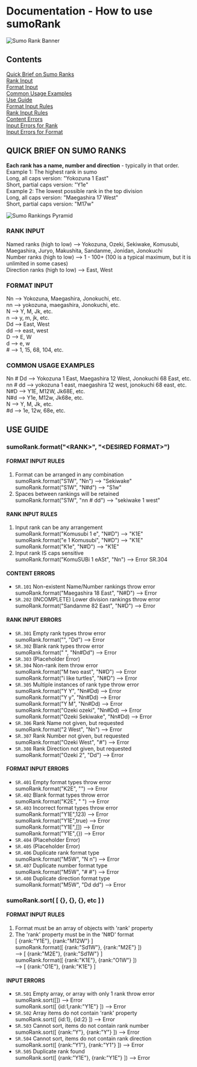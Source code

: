 # Documentation - How to use sumoRank

![Sumo Rank Banner](https://mdshields7.github.io/portfolio/img/portfolio/thumbnails/sumo-colorblock-sumoRank.png 'sumoRank banner image')<br>

## Contents 

[Quick Brief on Sumo Ranks](#user-content-quick-brief-on-sumo-ranks)<br/>
[Rank Input](#user-content-rank-input)<br/>
[Format Input](#user-content-format-input)<br/>
[Common Usage Examples](#user-content-common-usage-examples)<br/>
[Use Guide](#user-content-use-guide)<br/>
[Format Input Rules](#user-content-format-input-rules)<br/>
[Rank Input Rules](#user-content-rank-input-rules)<br/>
[Content Errors](#user-content-content-errors)<br/>
[Input Errors for Rank](#user-content-input-errors-for-rank)<br/>
[Input Errors for Format](#user-content-input-errors-for-Format)<br/>

## QUICK BRIEF ON SUMO RANKS
**Each rank has a name, number and direction** - typically in that order.<br/>
Example 1: The highest rank in sumo<br/>
Long, all caps version: "Yokozuna 1 East"<br/>
Short, partial caps version: "Y1e"<br/>
Example 2: The lowest possible rank in the top division<br/>
Long, all caps version: "Maegashira 17 West"<br/>
Short, partial caps version: "M17w"

![Sumo Rankings Pyramid](https://mdshields7.github.io/portfolio/img/portfolio/thumbnails/sumo-rank-pyramid.jpg 'Sumo Rankings Pyramid')<br>

### RANK INPUT

Named ranks (high to low)    -->   Yokozuna, Ozeki, Sekiwake, Komusubi, Maegashira, Juryo, Makushita, Sandanme, Jonidan, Jonokuchi<br/>
Number ranks (high to low)   -->   1 - 100+ (100 is a typical maximum, but it is unlimited in some cases)<br/>
Direction ranks (high to low) -->   East, West
### FORMAT INPUT
Nn      -->   Yokozuna, Maegashira, Jonokuchi, etc.<br/>
nn      -->   yokozuna, maegashira, Jonokuchi, etc.<br/>
N       -->   Y, M, Jk, etc.<br/>
n       -->   y, m, jk, etc.<br/>
Dd      -->   East, West<br/>
dd      -->   east, west<br/>
D       -->   E, W<br/>
d       -->   e, w<br/>
\#      -->   1, 15, 68, 104, etc.

### COMMON USAGE EXAMPLES 
Nn # Dd -->   Yokozuna 1 East, Maegashira 12 West, Jonokuchi 68 East, etc.<br/>
nn # dd -->   yokozuna 1 east, maegashira 12 west, jonokuchi 68 east, etc.<br/>
N#D     -->   Y1E, M12W, Jk68E, etc.<br/>
N#d     -->   Y1e, M12w, Jk68e, etc.<br/>
N       -->   Y, M, Jk, etc.<br/>
\#d     -->   1e, 12w, 68e, etc.

## USE GUIDE

### sumoRank.format("**\<RANK>**", "**\<DESIRED FORMAT>**")

#### FORMAT INPUT RULES
1.  Format can be arranged in any combination<br/>
    sumoRank.format("S1W", "Nn")                 --> "Sekiwake"<br/>
    sumoRank.format("S1W", "N#d")                --> "S1w"<br/>
2.  Spaces between rankings will be retained<br/>
    sumoRank.format("S1W", "nn # dd")            --> "sekiwake 1 west"<br/>

#### RANK INPUT RULES
1.  Input rank can be any arrangement<br/>
    sumoRank.format("Komusubi 1 e", "N#D")       --> "K1E"<br/>
    sumoRank.format("e 1 Komusubi", "N#D")       --> "K1E"<br/>
    sumoRank.format("K1e", "N#D")                --> "K1E"<br/>
2.  Input rank IS caps sensitive<br/>
    sumoRank.format("KomuSUBi 1 eASt", "Nn")     --> Error SR.304 

#### CONTENT ERRORS
+   `SR.101`  Non-existent Name/Number rankings throw error<br/>
    sumoRank.format("Maegashira 18 East", "N#D") --> Error<br/>
+   `SR.202`  (INCOMPLETE) Lower division rankings throw error<br/>
    sumoRank.format("Sandanme 82 East", "N#D")   --> Error

#### RANK INPUT ERRORS
+   `SR.301`  Empty rank types throw error<br/>
    sumoRank.format("", "Dd")                    --> Error<br/>
+   `SR.302`  Blank rank types throw error<br/>
    sumoRank.format("     ", "Nn#Dd")            --> Error<br/>
+   `SR.303`  (Placeholder Error)<br/>
+   `SR.304`  Non-rank item throw error<br/>
    sumoRank.format("M two east", "N#D")         --> Error<br/>
    sumoRank.format("i like turtles", "N#D")     --> Error<br/>
+   `SR.305`  Multiple instances of rank type throw error<br/>
    sumoRank.format("Y Y", "Nn#Dd)               --> Error<br/>
    sumoRank.format("Y y", "Nn#Dd)               --> Error<br/>
    sumoRank.format("Y M", "Nn#Dd)               --> Error<br/>
    sumoRank.format("Ozeki ozeki", "Nn#Dd)       --> Error<br/>
    sumoRank.format("Ozeki Sekiwake", "Nn#Dd)    --> Error<br/>
+   `SR.306`  Rank Name not given, but requested<br/>
    sumoRank.format("2 West", "Nn")              --> Error<br/>
+   `SR.307`  Rank Number not given, but requested<br/>
    sumoRank.format("Ozeki West", "#")           --> Error<br/>
+   `SR.308`  Rank Direction not given, but requested<br/>
    sumoRank.format("Ozeki 2", "Dd")             --> Error<br/>

#### FORMAT INPUT ERRORS
+   `SR.401`  Empty format types throw error<br/>
    sumoRank.format("K2E", "")                   --> Error<br/>
+   `SR.402`  Blank format types throw error<br/>
    sumoRank.format("K2E", "    ")               --> Error<br/>
+   `SR.403`  Incorrect format types throw error<br/>
    sumoRank.format("Y1E",123)                  --> Error<br/>
    sumoRank.format("Y1E",true)                 --> Error<br/>
    sumoRank.format("Y1E",[])                   --> Error<br/>
    sumoRank.format("Y1E",{})                   --> Error<br/>
+   `SR.404`  (Placeholder Error)<br/>
+   `SR.405`  (Placeholder Error)<br/>
+   `SR.406`  Duplicate rank format type<br/>
    sumoRank.format("M5W", "N n")                --> Error<br/>
+   `SR.407`  Duplicate number format type<br/>
    sumoRank.format("M5W", "# #")                --> Error<br/>
+   `SR.408`  Duplicate direction format type<br/>
    sumoRank.format("M5W", "Dd dd")              --> Error<br/>

### sumoRank.sort( [ {<RANK OBJ>}, {<RANK OBJ>}, {<RANK OBJ.>}, etc ] )

#### FORMAT INPUT RULES
1.  Format must be an array of objects with 'rank' property<br/>
1.  The 'rank' property must be in the 'N#D' format<br/>
    [ {rank:"Y1E"}, {rank:"M12W"} ]<br/>
    sumoRank.format([ {rank:"Sd1W"}, {rank:"M2E"} ])<br/> --> [ {rank:"M2E"}, {rank:"Sd1W"} ]<br/>
    sumoRank.format([ {rank:"K1E"}, {rank:"O1W"} ])<br/> --> [ {rank:"O1E"}, {rank:"K1E"} ]<br/>

#### INPUT ERRORS
+   `SR.501`  Empty array, or array with only 1 rank throw error<br/>
    sumoRank.sort([])                          --> Error<br/>
    sumoRank.sort([ {id:1,rank:"Y1E"} ])       --> Error<br/>
+   `SR.502`  Array items do not contain 'rank' property<br/>
    sumoRank.sort([ {id:1}, {id:2} ])          --> Error<br/>
+   `SR.503`  Cannot sort, items do not contain rank number<br/>
    sumoRank.sort([ {rank:"Y"}, {rank:"Y"} ])  --> Error<br/>
+   `SR.504`  Cannot sort, items do not contain rank direction<br/>
    sumoRank.sort([ {rank:"Y1"}, {rank:"Y1"} ]) --> Error<br/>
+   `SR.505`  Duplicate rank found<br/>
    sumoRank.sort([ {rank:"Y1E"}, {rank:"Y1E"} ]) --> Error<br/>